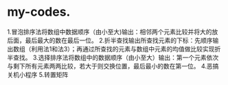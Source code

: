 # my-codes.
1.冒泡排序法将数组中数据顺序（由小至大)输出：相邻两个元素比较并将大的放后面，最后最大的数在最后一位。
2.折半查找输出所查找元素的下标：先顺序输出数组（利用法1和法3）；再通过所查找的元素与数组中元素的均值做比较实现折半查找。
3.选择排序法将数组中的数据顺序（由小至大）输出：第一个元素依次与剩下所有元素两两比较，若大于则交换位置，最后最小的数在第一位。
4.恶搞关机小程序
5.转置矩阵
